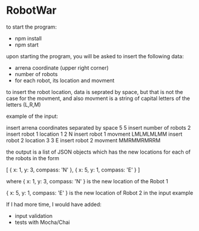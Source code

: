 

# RobotWar
  
to start the program: 
- npm install
- npm start


upon starting the program, you will be asked to insert the following data:
- arrena coordinate (upper right corner)
- number of robots
- for each robot, its location and movment 

to insert the robot location, data is seprated by space, but that is not the case for the movment, and also movment is a string of capital letters of the letters (L,R,M)

example of the input:

insert arrena coordinates separated by space  5 5
insert number of robots  2
insert robot 1 location  1 2 N
insert robot 1 movment  LMLMLMLMM
insert robot 2 location  3 3 E
insert robot 2 movment  MMRMMRMRRM

the output is a list of JSON objects which has the new locations for each of the robots in the form 

[ { x: 1, y: 3, compass: 'N' }, { x: 5, y: 1, compass: 'E' } ]

where { x: 1, y: 3, compass: 'N' } is the new location of the Robot 1

{ x: 5, y: 1, compass: 'E' } is the new location of Robot 2 in the input example


If I had more time, I would have added:
- input validation 
- tests with Mocha/Chai